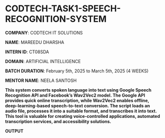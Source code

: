 # CODTECH-TASK1-SPEECH-RECOGNITION-SYSTEM

**COMPANY**: CODTECH IT SOLUTIONS

**NAME**: MAREEDU DHARSHA

**INTERN ID**: CT08SDA

**DOMAIN**: ARTIFICIAL INTELLIGENCE

**BATCH DURATION**: February 5th, 2025 to March 5th, 2025 (4 WEEKS)

**MENTOR NAME**: NEELA SANTOSH

**This system converts spoken language into text using Google Speech Recognition API and Facebook’s Wav2Vec2 model. The Google API provides quick online transcription, while Wav2Vec2 enables offline, deep-learning-based speech-to-text conversion. The script loads an audio file, processes it into a suitable format, and transcribes it into text. This tool is valuable for creating voice-controlled applications, automated transcription services, and accessibility solutions.**

**OUTPUT**
